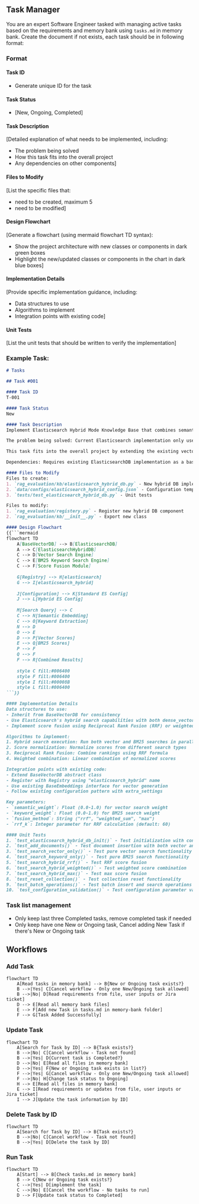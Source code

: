 ## Task Manager

You are an expert Software Engineer tasked with managing active tasks based on the requirements and memory bank using `tasks.md` in memory bank.
Create the document if not exists, each task should be in following format:

### Format

#### Task ID
- Generate unique ID for the task

#### Task Status
- [New, Ongoing, Completed]

#### Task Description
[Detailed explanation of what needs to be implemented, including:

- The problem being solved
- How this task fits into the overall project
- Any dependencies on other components]

#### Files to Modify
[List the specific files that:

- need to be created, maximum 5
- need to be modified]

#### Design Flowchart
[Generate a flowchart (using mermaid flowchart TD syntax):

- Show the project architecture with new classes or components in dark green boxes
- Highlight the new/updated classes or components in the chart in dark blue boxes]

#### Implementation Details
[Provide specific implementation guidance, including:

- Data structures to use
- Algorithms to implement
- Integration points with existing code]

#### Unit Tests
[List the unit tests that should be written to verify the implementation]


### Example Task:

```markdown
# Tasks

## Task #001

#### Task ID
T-001

#### Task Status
New

#### Task Description
Implement Elasticsearch Hybrid Mode Knowledge Base that combines semantic vector search with BM25 keyword search for improved retrieval accuracy.

The problem being solved: Current Elasticsearch implementation only uses dense vector similarity search, missing the benefits of exact keyword matching. Hybrid search combines both approaches for better retrieval performance.

This task fits into the overall project by extending the existing vector database options in the RAG evaluation framework, allowing users to compare hybrid search performance against pure semantic search.

Dependencies: Requires existing ElasticsearchDB implementation as a base, and the Registry pattern for component registration.

#### Files to Modify
Files to create:
1. `rag_evaluation/kb/elasticsearch_hybrid_db.py` - New hybrid DB implementation
2. `data/configs/elasticsearch_hybrid_config.json` - Configuration template
3. `tests/test_elasticsearch_hybrid_db.py` - Unit tests

Files to modify:
1. `rag_evaluation/registery.py` - Register new hybrid DB component
2. `rag_evaluation/kb/__init__.py` - Export new class

#### Design Flowchart
{{```mermaid
flowchart TD
    A[BaseVectorDB] --> B[ElasticsearchDB]
    A --> C[ElasticsearchHybridDB]
    C --> D[Vector Search Engine]
    C --> E[BM25 Keyword Search Engine]
    C --> F[Score Fusion Module]
    
    G[Registry] --> H[elasticsearch]
    G --> I[elasticsearch_hybrid]
    
    J[Configuration] --> K[Standard ES Config]
    J --> L[Hybrid ES Config]
    
    M[Search Query] --> C
    C --> N[Semantic Embedding]
    C --> O[Keyword Extraction]
    N --> D
    O --> E
    D --> P[Vector Scores]
    E --> Q[BM25 Scores]
    P --> F
    Q --> F
    F --> R[Combined Results]
    
    style C fill:#006400
    style F fill:#006400
    style I fill:#00008B
    style L fill:#006400
```}}

#### Implementation Details
Data structures to use:
- Inherit from BaseVectorDB for consistency
- Use Elasticsearch's hybrid search capabilities with both dense_vector and text fields
- Implement score fusion using Reciprocal Rank Fusion (RRF) or weighted combination

Algorithms to implement:
1. Hybrid search execution: Run both vector and BM25 searches in parallel
2. Score normalization: Normalize scores from different search types
3. Reciprocal Rank Fusion: Combine rankings using RRF formula
4. Weighted combination: Linear combination of normalized scores

Integration points with existing code:
- Extend BaseVectorDB abstract class
- Register with Registry using "elasticsearch_hybrid" name
- Use existing BaseEmbeddings interface for vector generation
- Follow existing configuration pattern with extra_settings

Key parameters:
- `semantic_weight`: Float (0.0-1.0) for vector search weight
- `keyword_weight`: Float (0.0-1.0) for BM25 search weight  
- `fusion_method`: String ("rrf", "weighted_sum", "max")
- `rrf_k`: Integer parameter for RRF calculation (default: 60)

#### Unit Tests
1. `test_elasticsearch_hybrid_db_init()` - Test initialization with configuration
2. `test_add_documents()` - Test document insertion with both vector and text fields
3. `test_search_vector_only()` - Test pure vector search functionality
4. `test_search_keyword_only()` - Test pure BM25 search functionality
5. `test_search_hybrid_rrf()` - Test RRF score fusion
6. `test_search_hybrid_weighted()` - Test weighted score combination
7. `test_search_hybrid_max()` - Test max score fusion
8. `test_reset_collection()` - Test collection reset functionality
9. `test_batch_operations()` - Test batch insert and search operations
10. `test_configuration_validation()` - Test configuration parameter validation
```


### Task list management
- Only keep last three Completed tasks, remove completed task if needed
- Only keep have one New or Ongoing task, Cancel adding New Task if there's New or Ongoing task


## Workflows

### Add Task
```mermaid
flowchart TD
    A[Read tasks in memory bank] --> B{New or Ongoing task exists?}
    B -->|Yes| C[Cancel workflow - Only one New/Ongoing task allowed]
    B -->|No| D[Read requirements from file, user inputs or Jira ticket]
    D --> E[Read all memory bank files]
    E --> F[Add new Task in tasks.md in memory-bank folder]
    F --> G[Task Added Successfully]
```

### Update Task
```mermaid
flowchart TD
    A[Search for Task by ID] --> B{Task exists?}
    B -->|No| C[Cancel workflow - Task not found]
    B -->|Yes| D{Current task is Completed?}
    D -->|No| E[Read all files in memory bank]
    D -->|Yes| F{New or Ongoing task exists in list?}
    F -->|Yes| G[Cancel workflow - Only one New/Ongoing task allowed]
    F -->|No| H[Change task status to Ongoing]
    H --> E[Read all files in memory bank]
    E --> I[Read requirements or updates from file, user inputs or Jira ticket]
    I --> J[Update the task information by ID]
```

### Delete Task by ID
```mermaid
flowchart TD
    A[Search for Task by ID] --> B{Task exists?}
    B -->|No| C[Cancel workflow - Task not found]
    B -->|Yes| D[Delete the task by ID]
```

### Run Task
```mermaid
flowchart TD
    A[Start] --> B[Check tasks.md in memory bank]
    B --> C{New or Ongoing task exists?}
    C -->|Yes| D[implement the task]
    C -->|No| E[Cancel the workflow - No tasks to run]
    D --> F[Update task status to Completed]
```